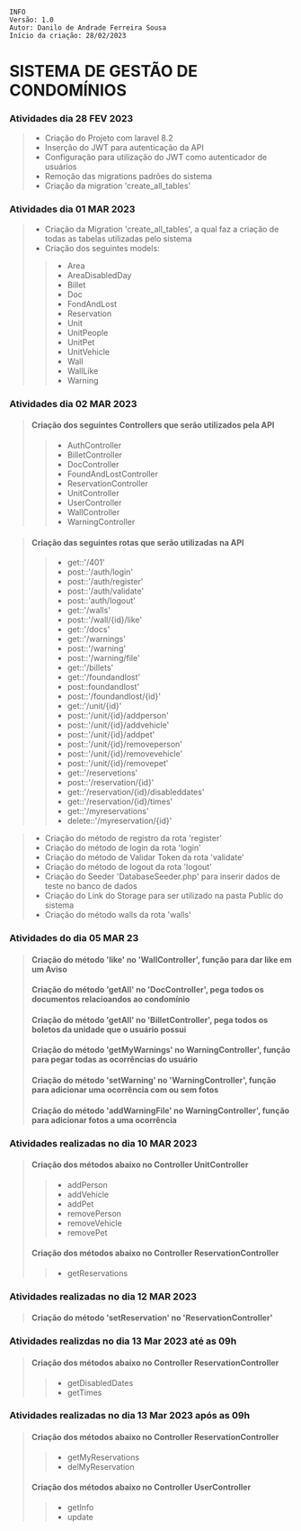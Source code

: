 ```
INFO
Versão: 1.0
Autor: Danilo de Andrade Ferreira Sousa
Início da criação: 28/02/2023

``` 

# SISTEMA DE GESTÃO DE CONDOMÍNIOS

### Atividades dia 28 FEV 2023
> - Criação do Projeto com laravel 8.2
> - Inserção do JWT para autenticação da API
> - Configuração para utilização do JWT como autenticador de usuários
> - Remoção das migrations padrões do sistema
> - Criação da migration 'create_all_tables'

### Atividades dia 01 MAR 2023
> - Criação da Migration 'create_all_tables', a qual faz a criação de todas as tabelas utilizadas pelo sistema
> - Criação dos seguintes models: 
>> - Area
>> - AreaDisabledDay
>> - Billet
>> - Doc 
>> - FondAndLost
>> - Reservation
>> - Unit
>> - UnitPeople
>> - UnitPet
>> - UnitVehicle
>> - Wall
>> - WallLike
>> - Warning

### Atividades dia 02 MAR 2023
> #### Criação dos seguintes Controllers que serão utilizados pela API
>> - AuthController
>> - BilletController
>> - DocController
>> - FoundAndLostController
>> - ReservationController
>> - UnitController
>> - UserController
>> - WallController
>> - WarningController

> #### Criação das seguintes rotas que serão utilizadas na API
>> - get::'/401'
>> - post::'/auth/login'
>> - post::'/auth/register'
>> - post::'/auth/validate'
>> - post::'auth/logout'
>> - get::'/walls'
>> - post::'/wall/{id}/like'
>> - get::'/docs'
>> - get::'/warnings'
>> - post::'/warning'
>> - post::'/warning/file'
>> - get::'/billets'
>> - get::'/foundandlost'
>> - post::foundandlost'
>> - post::'/foundandlost/{id}'
>> - get::'/unit/{id}'
>> - post::'/unit/{id}/addperson'
>> - post::'/unit/{id}/addvehicle'
>> - post::'/unit/{id}/addpet'
>> - post::'/unit/{id}/removeperson'
>> - post::'/unit/{id}/removevehicle'
>> - post::'/unit/{id}/removepet'
>> - get::'/reservetions'
>> - post::'/reservation/{id}'
>> - get::'/reservation/{id}/disableddates'
>> - get::'/reservation/{id}/times'
>> - get::'/myreservations'
>> - delete::'/myreservation/{id}'

> - Criação do método de registro da rota 'register'
> - Criação do método de login da rota 'login'
> - Criação do método de Validar Token da rota 'validate'
> - Criação do método de logout da rota 'logout'
> - Criação do Seeder 'DatabaseSeeder.php' para inserir dados de teste no banco de dados
> - Criação do Link do Storage para ser utilizado na pasta Public do sistema
> - Criação do método walls da rota 'walls'


### Atividades do dia 05 MAR 23
> #### Criação do método 'like' no 'WallController', função para dar like em um Aviso
> #### Criação do método 'getAll' no 'DocController', pega todos os documentos relacioandos ao condomínio
> #### Criação do método 'getAll' no 'BilletController', pega todos os boletos da unidade que o usuário possui
> #### Criação do método 'getMyWarnings' no WarningController', função para pegar todas as ocorrências do usuário
> #### Criação do método 'setWarning' no 'WarningController', função para adicionar uma ocorrência com ou sem fotos
> #### Criação do método 'addWarningFile' no WarningController', função para adicionar fotos a uma ocorrência


### Atividades realizadas no dia 10 MAR 2023
> #### Criação dos métodos abaixo no Controller UnitController
>> - addPerson
>> - addVehicle
>> - addPet
>> - removePerson
>> - removeVehicle
>> - removePet
> #### Criação dos métodos abaixo no Controller ReservationController
>> - getReservations


### Atividades realizadas no dia 12 MAR 2023
> #### Criação do método 'setReservation' no 'ReservationController'

### Atividades realizdas no dia 13 Mar 2023 até as 09h
> #### Criação dos métodos abaixo no Controller ReservationController
>> - getDisabledDates
>> - getTimes

### Atividades realizadas no dia 13 Mar 2023 após as 09h
> #### Criação dos métodos abaixo no Controller ReservationController
>> - getMyReservations
>> - delMyReservation
> #### Criação dos métodos abaixo no Controller UserController
>> - getInfo
>> - update